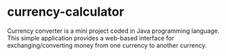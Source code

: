 # currency-calculator
Currency converter is a mini project coded in Java programming language. This simple application provides a web-based interface for exchanging/converting money from one currency to another currency.
